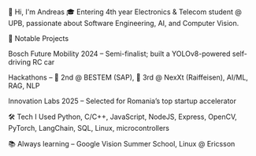 👋 Hi, I'm Andreas
🎓 Entering 4th year Electronics & Telecom student @ UPB, passionate about Software Engineering, AI, and Computer Vision.

🚀 Notable Projects

Bosch Future Mobility 2024 – Semi-finalist; built a YOLOv8-powered self-driving RC car

Hackathons – 🥈 2nd @ BESTEM (SAP), 🥉 3rd @ NexXt (Raiffeisen), AI/ML, RAG, NLP

Innovation Labs 2025 – Selected for Romania’s top startup accelerator

🛠️ Tech I Used
Python, C/C++, JavaScript, NodeJS, Express, OpenCV, PyTorch, LangChain, SQL, Linux, microcontrollers

📚 Always learning – Google Vision Summer School, Linux @ Ericsson
